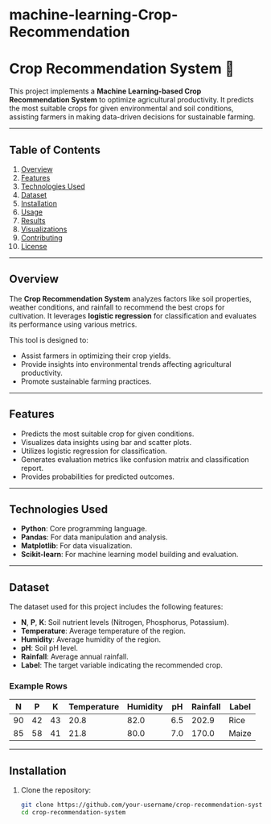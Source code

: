 # machine-learning-Crop-Recommendation
# Crop Recommendation System 🌾

This project implements a **Machine Learning-based Crop Recommendation System** to optimize agricultural productivity. It predicts the most suitable crops for given environmental and soil conditions, assisting farmers in making data-driven decisions for sustainable farming.

---

## Table of Contents
1. [Overview](#overview)
2. [Features](#features)
3. [Technologies Used](#technologies-used)
4. [Dataset](#dataset)
5. [Installation](#installation)
6. [Usage](#usage)
7. [Results](#results)
8. [Visualizations](#visualizations)
9. [Contributing](#contributing)
10. [License](#license)

---

## Overview
The **Crop Recommendation System** analyzes factors like soil properties, weather conditions, and rainfall to recommend the best crops for cultivation. It leverages **logistic regression** for classification and evaluates its performance using various metrics.

This tool is designed to:
- Assist farmers in optimizing their crop yields.
- Provide insights into environmental trends affecting agricultural productivity.
- Promote sustainable farming practices.

---

## Features
- Predicts the most suitable crop for given conditions.
- Visualizes data insights using bar and scatter plots.
- Utilizes logistic regression for classification.
- Generates evaluation metrics like confusion matrix and classification report.
- Provides probabilities for predicted outcomes.

---

## Technologies Used
- **Python**: Core programming language.
- **Pandas**: For data manipulation and analysis.
- **Matplotlib**: For data visualization.
- **Scikit-learn**: For machine learning model building and evaluation.

---

## Dataset
The dataset used for this project includes the following features:
- **N**, **P**, **K**: Soil nutrient levels (Nitrogen, Phosphorus, Potassium).
- **Temperature**: Average temperature of the region.
- **Humidity**: Average humidity of the region.
- **pH**: Soil pH level.
- **Rainfall**: Average annual rainfall.
- **Label**: The target variable indicating the recommended crop.

### Example Rows
| N   | P   | K   | Temperature | Humidity | pH  | Rainfall | Label      |
|-----|-----|-----|-------------|----------|------|----------|------------|
| 90  | 42  | 43  | 20.8        | 82.0     | 6.5  | 202.9    | Rice       |
| 85  | 58  | 41  | 21.8        | 80.0     | 7.0  | 170.0    | Maize      |

---

## Installation
1. Clone the repository:
   ```bash
   git clone https://github.com/your-username/crop-recommendation-system.git
   cd crop-recommendation-system
